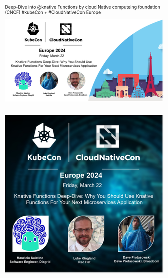 Deep-Dive into @knative Functions by cloud Native computeing foundation (CNCF) #kubeCon + #CloudNativeCon Europe
 
<img src="images/kubecon2-01.jpg">

#

<img src="images/kubecon1-01.jpg">